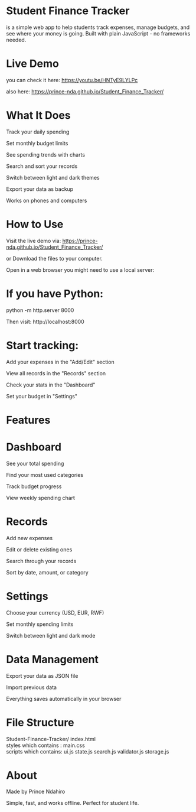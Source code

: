 # Student Finance Tracker
is a simple web app to help students track expenses, manage budgets, and see where your money is going. Built with plain JavaScript - no frameworks needed.

# Live Demo
you can check it here: https://youtu.be/HNTyE9LYLPc

also here: https://prince-nda.github.io/Student_Finance_Tracker/

# What It Does
Track your daily spending

Set monthly budget limits

See spending trends with charts

Search and sort your records

Switch between light and dark themes

Export your data as backup

Works on phones and computers

# How to Use
Visit the live demo via: https://prince-nda.github.io/Student_Finance_Tracker/

or Download the files to your computer.

Open in a web browser you might need to use a local server:

# If you have Python:
python -m http.server 8000

Then visit:
http://localhost:8000

# Start tracking:

Add your expenses in the "Add/Edit" section

View all records in the "Records" section

Check your stats in the "Dashboard"

Set your budget in "Settings"

# Features

# Dashboard
See your total spending

Find your most used categories

Track budget progress

View weekly spending chart

# Records
Add new expenses

Edit or delete existing ones

Search through your records

Sort by date, amount, or category

# Settings
Choose your currency (USD, EUR, RWF)

Set monthly spending limits

Switch between light and dark mode

# Data Management
Export your data as JSON file

Import previous data

Everything saves automatically in your browser

# File Structure

Student-Finance-Tracker/
index.html        
styles which contains : main.css       
scripts which contains: ui.js state.js search.js validator.js storage.js    

# About

Made by Prince Ndahiro

Simple, fast, and works offline. Perfect for student life.
